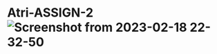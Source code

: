 # Atri-ASSIGN-2![Screenshot from 2023-02-18 22-32-50](https://user-images.githubusercontent.com/106868182/219878673-3c5c9d29-4270-4147-82c7-3caaae62f58a.png)
